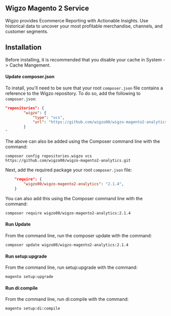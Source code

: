 ## Wigzo Magento 2 Service

Wigzo provides Ecommerce Reporting with Actionable Insights.  Use historical data to uncover your most profitable merchandise, channels, and customer segments.

## Installation

Before installing, it is recommended that you disable your cache in System -> Cache Mangement.

#### Update composer.json
To install, you'll need to be sure that your root `composer.json` file contains a reference to the Wigzo repository.  To do so, add the following to `composer.json`:

```json
"repositories": {
        "wigzo": {
            "type": "vcs",
            "url": "https://github.com/wigzo00/wigzo-magento2-analytics.git"
        }
"
```

The above can also be added using the Composer command line with the command:

    composer config repositories.wigzo vcs https://github.com/wigzo00/wigzo-magento2-analytics.git

Next, add the required package your root `composer.json` file:

```json
    "require": {
        "wigzo00/wigzo-magento2-analytics": "2.1.4",
    }
```

You can also add this using the Composer command line with the command:

    composer require wigzo00/wigzo-magento2-analytics:2.1.4

#### Run Update
From the command line, run the composer update with the command:

    composer update wigzo00/wigzo-magento2-analytics:2.1.4

#### Run setup:upgrade
From the command line, run setup:upgrade with the command:

    magento setup:upgrade

#### Run di:compile
From the command line, run di:compile with the command:

    magento setup:di:compile

